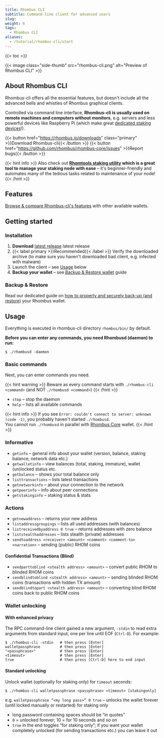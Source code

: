 ```yaml
---
title: Rhombus CLI
subtitle: Command-line client for advanced users
slug:
weight: 6
tags:
  - Rhombus CLI
aliases:
  - /tutorial/rhombus-cli/start
---
```


{{< toc >}}

{{< image class="side-thumb" src="rhombus-cli.png" alt="Preview of Rhombus CLI" >}}

## About Rhombus CLI

Rhombus-cli offers all the essential features, but doesn't include all the advanced bells and whistles of Rhombus graphical clients.

Controlled via command line interface, **Rhombus-cli is usually used on remote machines and computers without monitors**, e.g. servers and less powerful devices like Raspberry Pi (which make great [dedicated staking devices](/learn/staking/dedicated-devices/)!).


{{< button href="https://rhombus.io/downloads" class="primary" >}}Download Rhombus-cli{{< /button >}}
{{< button href="https://github.com/rhombus/rhombus-core/issues" >}}Report bugs{{< /button >}}

{{< hint info >}}
Also check out **[Rhomtools staking utility](/learn/staking/rhomtools/) which is a great tool to manage your staking node with ease** – it's beginner-friendly and automates many of the tedious tasks related to maintenance of your node!
{{< /hint >}}


## Features

[Browse & compare Rhombus-cli's features](learn:wallets:#comparison) with other available wallets.


## Getting started

### Installation

  1. **Download** [latest release](https://rhombus.io/downloads) latest release
  2. {{< label primary >}}Recommended{{< /label >}} Verify the downloaded archive (to make sure you haven't downloaded bad client, e.g. infected with malware)
  3. Launch the client – see [Usage](#usage) below
  4. **Backup your wallet** – see [Backup & Restore wallet](/tutorial/security/backup-restore-wallet/) guide


### Backup & Restore

Read our dedicated guide on [how to properly and securely back-up (and restore)](/tutorial/security/backup-restore-wallet/) your Rhombus wallet.


## Usage

Everything is executed in rhombus-cli directory `rhombus/bin/` by default.

**Before you can enter any commands, you need Rhombusd (daemon) to run:**

    $ ./rhombusd -daemon

### Basic commands

Next, you can enter commands you need.

{{< hint warning >}}
Beware as every command starts with `./rhombus-cli <command>` (and NOT `./rhombusd <command>`)
{{< /hint >}}

- `stop` – stop the daemon
- `help` – lists all available commands

{{< hint info >}}
If you see `Error: couldn't connect to server: unknown (code -1)`, you probably haven't started `./rhombusd`.\
You cannot run `./rhombusd` in parallel with [Rhombus Core](tutorial:rhombus-core:) wallet.
{{< /hint >}}

### Informative

- `getinfo` –  general info about your wallet (version, balance, staking balance, network data etc.)
- `getwalletinfo` –  view balances (total, staking, immature), wallet (un)locked status etc.
- `getbalance` –  shows your total balance only
- `listtransactions` –  lists latest transactions
- `getnetworkinfo` –  about your connection to the network
- `getpeerinfo` –  info about peer connections
- `getstakinginfo` –  staking status & stats

### Actions

- `getnewaddress` –  returns your new address
- `listaddressgroupings` –  lists all used addresses (with balances)
- `listreceivedbyaddress 0 true` –  returns addresses with zero balance
- `liststealthaddresses` –  lists stealth (private) addresses
- `sendtoaddress <receiver> <amount> <comment> <comment-to> <narration>` – sending (public) RHOM coins

#### Confidential Transactions (Blind)

- `sendparttoblind <stealth address> <amount>` – convert public RHOM to blinded RHOM coins
- `sendblindtoblind <stealth address> <amount>` – sending blinded RHOM coins (transactions with hidden TX amount)
- `sendblindtopart <stealth address> <amount>` – converting blind RHOM coins back to public RHOM coins

### Wallet unlocking

#### With enhanced privacy

The RPC command-line client gained a new argument, `-stdin` to read extra arguments from standard input, one per line until EOF (`Ctrl-D`). For example:

```
$ ./rhombus-cli -stdin   # then press [Enter]
walletpassphrase         # then press [Enter]
"<passphrase>"           # then press [Enter]
<timeout>                # then press [Enter]
true                     # then press [Ctrl-D] here to end input
```

#### Standard unlocking

Unlock wallet (optionally for staking only) for `timeout` seconds:

    $ ./rhombus-cli walletpassphrase <passphrase> <timeout> [stakingonly]

e.g. `walletpassphrase “<my long pass>” 0 true` – unlocks the wallet forever (until locked manually or restarted) for staking only

- long password containing spaces should be “in quotes”
- `0` = unlocked forever; 10 = for 10 seconds and so on
- `true` in the end toggles “for staking only”; if you want your wallet completely unlocked (for sending transactions etc.) you can leave it out